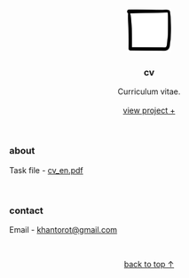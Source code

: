 <br />
<div align="center">
  <a href="#top">
    <img src="content/icons/shortcut.png" alt="logo" width="80" height="80">
  </a>

  <h3 align="center">cv</h3>

  <p align="center">
    Curriculum vitae.
    <br />
    <br />
    <a href="https://khantorot.github.io/cv">view project +</a>
  </p>
</div>
<br />





### about

Task file - [cv_en.pdf](/content/file/cv_en.pdf)



<br />



### contact

Email - khantorot@gmail.com





<br />
<p align="center"><a href="#top">back to top ↑</a></p>